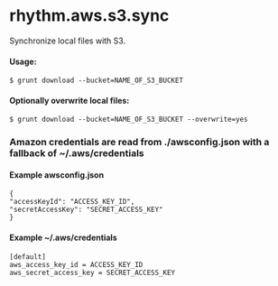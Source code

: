 rhythm.aws.s3.sync
==================

Synchronize local files with S3.


#### Usage:

    $ grunt download --bucket=NAME_OF_S3_BUCKET

#### Optionally overwrite local files:

    $ grunt download --bucket=NAME_OF_S3_BUCKET --overwrite=yes

### Amazon credentials are read from ./awsconfig.json with a fallback of ~/.aws/credentials

#### Example awsconfig.json

    {
    "accessKeyId": "ACCESS_KEY_ID",
    "secretAccessKey": "SECRET_ACCESS_KEY"
    }

#### Example ~/.aws/credentials

    [default]
    aws_access_key_id = ACCESS_KEY_ID
    aws_secret_access_key = SECRET_ACCESS_KEY